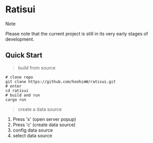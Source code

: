 # Ratisui

> [!NOTE]
>
> Please note that the current project is still in its very early stages of development.

## Quick Start

> build from source
```shell
# clone repo
git clone https://github.com/honhimW/ratisui.git
# enter
cd ratisui
# build and run
cargo run
```

> create a data source 

1. Press 's' (open server popup)
2. Press 'c' (create data source) 
3. config data source
4. select data source
